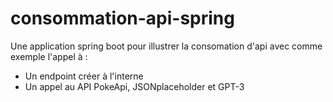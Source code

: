 # consommation-api-spring
Une application spring boot pour illustrer la consomation d'api avec comme exemple l'appel à : 
  - Un endpoint créer à l'interne
  - Un appel au API PokeApi, JSONplaceholder et GPT-3
